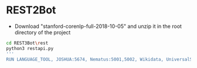 # REST2Bot

- Download "stanford-corenlp-full-2018-10-05" and unzip it in the root directory of the project
```bash
cd REST3Bot\rest
python3 restapi.py
'''
RUN LANGUAGE_TOOL, JOSHUA:5674, Nematus:5001,5002, Wikidata, UniversalSentenceEncoder
